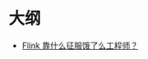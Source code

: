 
# 大纲


- [Flink 靠什么征服饿了么工程师？](https://mp.weixin.qq.com/s?__biz=MzIzOTU0NTQ0MA==&mid=2247488042&idx=1&sn=c3f021f076ee8053a4c9a6d5de948cb7&chksm=e9292f25de5ea633f774add4e5500774d795ee0545e507f50cd50bdda0ca0633db380ed49527&mpshare=1&scene=1&srcid=0813V0ozgXaFHviqcqju7g8v#rd)
